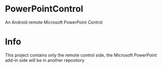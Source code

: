 PowerPointControl
=================

An Android remote Microsoft PowerPoint Control

Info
=================

This project contains only the remote control side, the Microsoft PowerPoint add-in side will be in another repository
